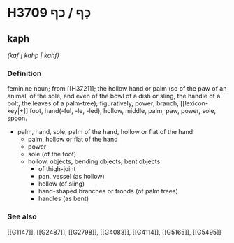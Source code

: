 # H3709 כַּף / כף

## kaph

_(kaf | kahp | kahf)_

### Definition

feminine noun; from [[H3721]]; the hollow hand or palm (so of the paw of an animal, of the sole, and even of the bowl of a dish or sling, the handle of a bolt, the leaves of a palm-tree); figuratively, power; branch, [[lexicon-key|+]] foot, hand(-ful, -le, -led), hollow, middle, palm, paw, power, sole, spoon.

- palm, hand, sole, palm of the hand, hollow or flat of the hand
    - palm, hollow or flat of the hand
    - power
    - sole (of the foot)
    - hollow, objects, bending objects, bent objects
        - of thigh-joint
        - pan, vessel (as hollow)
        - hollow (of sling)
        - hand-shaped branches or fronds (of palm trees)
        - handles (as bent)
### See also

[[G1147]], [[G2487]], [[G2798]], [[G4083]], [[G4114]], [[G5165]], [[G5495]]


